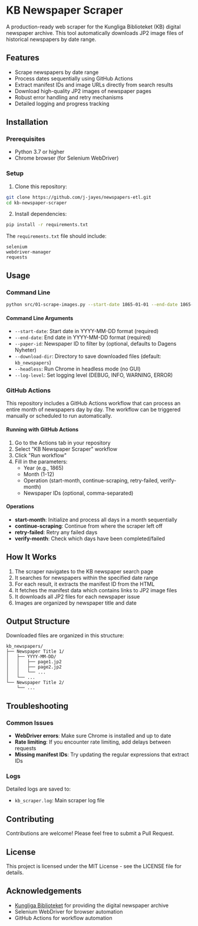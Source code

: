 # KB Newspaper Scraper

A production-ready web scraper for the Kungliga Biblioteket (KB) digital newspaper archive. This tool automatically downloads JP2 image files of historical newspapers by date range.

## Features

- Scrape newspapers by date range
- Process dates sequentially using GitHub Actions
- Extract manifest IDs and image URLs directly from search results
- Download high-quality JP2 images of newspaper pages
- Robust error handling and retry mechanisms
- Detailed logging and progress tracking

## Installation

### Prerequisites

- Python 3.7 or higher
- Chrome browser (for Selenium WebDriver)

### Setup

1. Clone this repository:

```bash
git clone https://github.com/j-jayes/newspapers-etl.git
cd kb-newspaper-scraper
```

2. Install dependencies:

```bash
pip install -r requirements.txt
```

The `requirements.txt` file should include:

```
selenium
webdriver-manager
requests
```

## Usage

### Command Line

```bash
python src/01-scrape-images.py --start-date 1865-01-01 --end-date 1865-01-02 --download-dir kb_newspapers --headless
```

#### Command Line Arguments

- `--start-date`: Start date in YYYY-MM-DD format (required)
- `--end-date`: End date in YYYY-MM-DD format (required)
- `--paper-id`: Newspaper ID to filter by (optional, defaults to Dagens Nyheter)
- `--download-dir`: Directory to save downloaded files (default: `kb_newspapers`)
- `--headless`: Run Chrome in headless mode (no GUI)
- `--log-level`: Set logging level (DEBUG, INFO, WARNING, ERROR)

### GitHub Actions

This repository includes a GitHub Actions workflow that can process an entire month of newspapers day by day. The workflow can be triggered manually or scheduled to run automatically.

#### Running with GitHub Actions

1. Go to the Actions tab in your repository
2. Select "KB Newspaper Scraper" workflow
3. Click "Run workflow"
4. Fill in the parameters:
   - Year (e.g., 1865)
   - Month (1-12)
   - Operation (start-month, continue-scraping, retry-failed, verify-month)
   - Newspaper IDs (optional, comma-separated)

#### Operations

- **start-month**: Initialize and process all days in a month sequentially
- **continue-scraping**: Continue from where the scraper left off
- **retry-failed**: Retry any failed days
- **verify-month**: Check which days have been completed/failed

## How It Works

1. The scraper navigates to the KB newspaper search page
2. It searches for newspapers within the specified date range
3. For each result, it extracts the manifest ID from the HTML
4. It fetches the manifest data which contains links to JP2 image files
5. It downloads all JP2 files for each newspaper issue
6. Images are organized by newspaper title and date

## Output Structure

Downloaded files are organized in this structure:

```
kb_newspapers/
├── Newspaper Title 1/
│   ├── YYYY-MM-DD/
│   │   ├── page1.jp2
│   │   ├── page2.jp2
│   │   └── ...
│   └── ...
└── Newspaper Title 2/
    └── ...
```

## Troubleshooting

### Common Issues

- **WebDriver errors**: Make sure Chrome is installed and up to date
- **Rate limiting**: If you encounter rate limiting, add delays between requests
- **Missing manifest IDs**: Try updating the regular expressions that extract IDs

### Logs

Detailed logs are saved to:

- `kb_scraper.log`: Main scraper log file

## Contributing

Contributions are welcome! Please feel free to submit a Pull Request.

## License

This project is licensed under the MIT License - see the LICENSE file for details.

## Acknowledgements

- [Kungliga Biblioteket](https://tidningar.kb.se/) for providing the digital newspaper archive
- Selenium WebDriver for browser automation
- GitHub Actions for workflow automation
